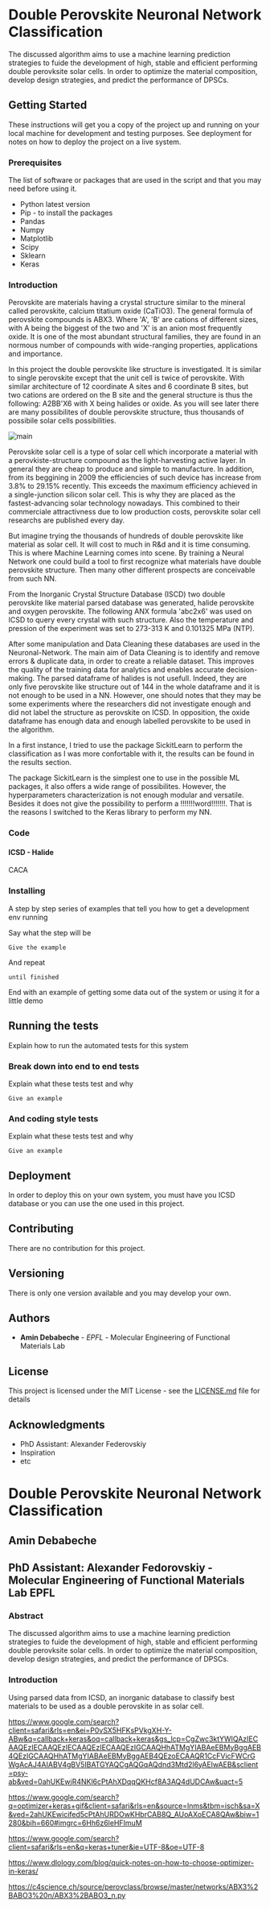# Double Perovskite Neuronal Network Classification

The discussed algorithm aims to use a machine learning prediction strategies to fuide the development of high, stable and efficient performing double perovksite solar cells. In order to optimize the material composition, develop design strategies, and predict the performance of DPSCs.

## Getting Started

These instructions will get you a copy of the project up and running on your local machine for development and testing purposes. See deployment for notes on how to deploy the project on a live system.

### Prerequisites

The list of software or packages that are used in the script and that you may need before using it.

* Python latest version
* Pip - to install the packages
* Pandas
* Numpy
* Matplotlib
* Scipy
* Sklearn
* Keras

### Introduction
Perovskite are materials having a crystal structure similar to the mineral called perovskite, calcium titatium oxide (CaTiO3). The general formula of perovskite compounds is ABX3. Where 'A', 'B' are cations of different sizes, with A being the biggest of the two and 'X' is an anion most frequently oxide. It is one of the most abundant structural families, they are found in an normous number of compounds with wide-ranging properties, applications and importance.

In this project the double perovskite like structure is investigated. It is similar to single perovskite except that the unit cell is twice of perovskite. With similar architecture of 12 coordinate A sites and 6 coordinate B sites, but two cations are ordered on the B site and the general structure is thus the following: A2BB'X6 with X being halides or oxide. As you will see later there are many possibilites of double perovskite structure, thus thousands of possibile solar cells possibilities.

![main](aenm201803150-fig-0001-m.jpg)


Perovskite solar cell is a type of solar cell which incorporate a material with a perovkiste-structure compound as the light-harvesting active layer. In general they are cheap to produce and simple to manufacture. In addition, from its beggining in 2009 the efficiencies of such device has increase from 3.8% to 29.15% recently. This exceeds the maximum efficiency achieved in a single-junction silicon solar cell. This is why they are placed as the fastest-advancing solar technology nowadays. This combined to their commerciale attractivness due to low production costs, perovskite solar cell researchs are published every day.

But imagine trying the thousands of hundreds of double perovskite like material as solar cell. It will cost to much in R&d and it is time consuming. This is where Machine Learning comes into scene. By training a Neural Network one could build a tool to first recognize what materials have double perovskite structure. Then many other different prospects are conceivable from such NN.

From the Inorganic Crystal Structure Database (ISCD) two double perovskite like material parsed database was generated, halide perovskite and oxygen perovskite. The following ANX formula 'abc2x6' was used on ICSD to query every crystal with such structure. Also the temperature and pression of the experiment was set to 273-313 K and 0.101325 MPa (NTP).

After some manipulation and Data Cleaning these databases are used in the Neuronal-Network. The main aim of Data Cleaning is to identify and remove errors & duplicate data, in order to create a reliable dataset. This improves the quality of the training data for analytics and enables accurate decision-making. The parsed dataframe of halides is not usefull. Indeed, they are only five perovskite like structure out of 144 in the whole dataframe and it is not enough to be used in a NN. However, one should notes that they may be some experiments where the researchers did not investigate enough and did not label the structure as perovskite on ICSD. In opposition, the oxide dataframe has enough data and enough labelled perovskite to be used in the algorithm.

In a first instance, I tried to use the package SickitLearn to perform the classification as I was more confortable with it, the results can be found in the results section.

The package SickitLearn is the simplest one to use in the possible ML packages, it also offers a wide range of possibilites. However, the hyperparameters characterization is not enough modular and versatile. Besides it does not give the possibility to perform a !!!!!!!word!!!!!!!. That is the reasons I switched to the Keras library to perform my NN.

### Code

#### ICSD - Halide
CACA




### Installing

A step by step series of examples that tell you how to get a development env running

Say what the step will be

```
Give the example
```

And repeat

```
until finished
```

End with an example of getting some data out of the system or using it for a little demo

## Running the tests

Explain how to run the automated tests for this system

### Break down into end to end tests

Explain what these tests test and why

```
Give an example
```

### And coding style tests

Explain what these tests test and why

```
Give an example
```

## Deployment

In order to deploy this on your own system, you must have you ICSD database or you can use the one used in this project.

## Contributing

There are no contribution for this project.

## Versioning

There is only one version available and you may develop your own. 

## Authors

* **Amin Debabeche** - *EPFL* - Molecular Engineering of Functional Materials Lab

## License

This project is licensed under the MIT License - see the [LICENSE.md](LICENSE.md) file for details

## Acknowledgments

* PhD Assistant: Alexander Federovskiy
* Inspiration
* etc






# Double Perovskite Neuronal Network Classification

## Amin Debabeche
## PhD Assistant: Alexander Fedorovskiy - Molecular Engineering of Functional Materials Lab EPFL

### Abstract
The discussed algorithm aims to use a machine learning prediction strategies to fuide the development of high, stable and efficient performing double perovksite solar cells. In order to optimize the material composition, develop design strategies, and predict the performance of DPSCs.

### Introduction




Using parsed data from ICSD, an inorganic database to classify best materials to be used as a double perovskite in as solar cell.


https://www.google.com/search?client=safari&rls=en&ei=P0vSX5HFKsPVkgXH-Y-ABw&q=callback+keras&oq=callback+keras&gs_lcp=CgZwc3ktYWIQAzIECAAQEzIECAAQEzIECAAQEzIECAAQEzIGCAAQHhATMgYIABAeEBMyBggAEB4QEzIGCAAQHhATMgYIABAeEBMyBggAEB4QEzoECAAQR1CcFVicFWCrGWgAcAJ4AIABV4gBV5IBATGYAQCgAQGqAQdnd3Mtd2l6yAEIwAEB&sclient=psy-ab&ved=0ahUKEwjR4NKl6cPtAhXDqqQKHcf8A3AQ4dUDCAw&uact=5

https://www.google.com/search?q=optimizer+keras+gif&client=safari&rls=en&source=lnms&tbm=isch&sa=X&ved=2ahUKEwicifed5cPtAhURDOwKHbrCAB8Q_AUoAXoECA8QAw&biw=1280&bih=660#imgrc=6Hh6z6leHFImuM

https://www.google.com/search?client=safari&rls=en&q=keras+tuner&ie=UTF-8&oe=UTF-8

https://www.dlology.com/blog/quick-notes-on-how-to-choose-optimizer-in-keras/

https://c4science.ch/source/perovclass/browse/master/networks/ABX3%2BABO3%20n/ABX3%2BABO3_n.py
